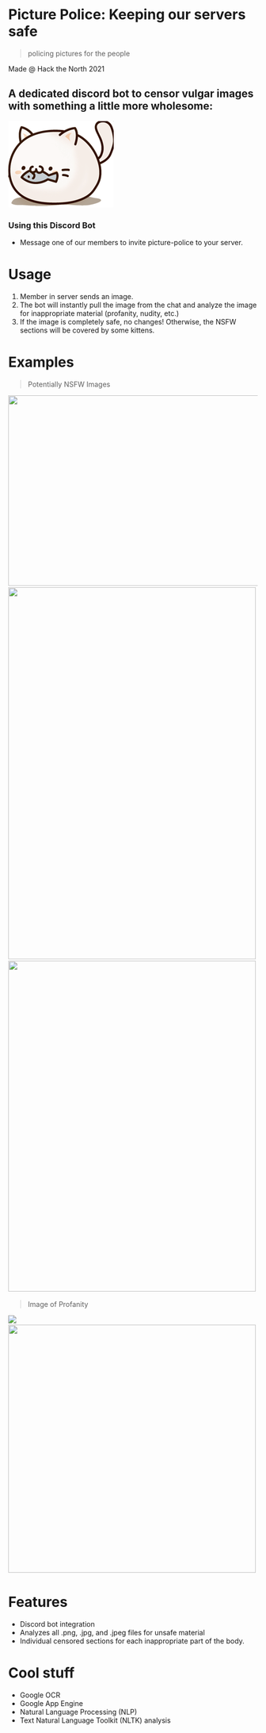 # Picture Police: Keeping our servers safe

> policing pictures for the people

Made @ Hack the North 2021

## A dedicated discord bot to censor vulgar images with something a little more wholesome:

![cool pic](cat.png)

### Using this Discord Bot
- Message one of our members to invite picture-police to your server.

# Usage

1. Member in server sends an image.
2. The bot will instantly pull the image from the chat and analyze the image for inappropriate material (profanity, nudity, etc.)
3. If the image is completely safe, no changes! Otherwise, the NSFW sections will be covered by some kittens.

# Examples

> Potentially NSFW Images
<img src="https://github.com/Denial404/picture-police/blob/send-image/readme_images/sfw-1.png" width="512" height="384" />
<img src="https://github.com/Denial404/picture-police/blob/send-image/readme_images/sfw-2.png" width="500" height="750" />
<img src="https://github.com/Denial404/picture-police/blob/send-image/readme_images/sfw-anime.png" width="500" height="667" />

> Image of Profanity
<img src="https://github.com/Denial404/picture-police/blob/send-image/readme_images/profanity-1.png" />
<img src="https://github.com/Denial404/picture-police/blob/send-image/readme_images/profanity-2.png" width="500" height="500" />

# Features

- Discord bot integration
- Analyzes all .png, .jpg, and .jpeg files for unsafe material
- Individual censored sections for each inappropriate part of the body.

# Cool stuff

- Google OCR
- Google App Engine
- Natural Language Processing (NLP)
- Text Natural Language Toolkit (NLTK) analysis
